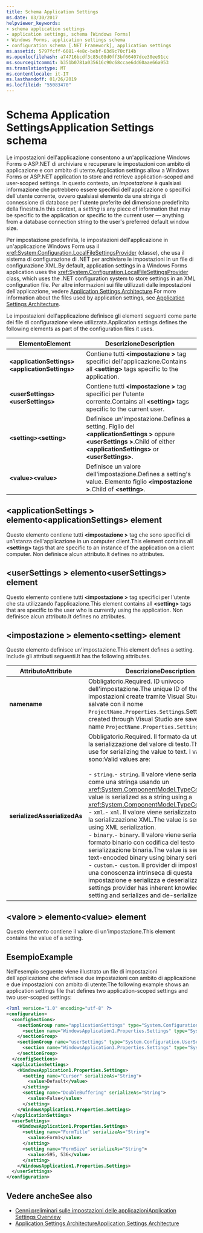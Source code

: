 ```yaml
---
title: Schema Application Settings
ms.date: 03/30/2017
helpviewer_keywords:
- schema application settings
- application settings, schema [Windows Forms]
- Windows Forms, application settings schema
- configuration schema [.NET Framework], application settings
ms.assetid: 5797fcff-6081-4e8c-bebf-63d9c70cf14b
ms.openlocfilehash: a74716bcdf3c85c08d0ff3bf66407dce30ee91cc
ms.sourcegitcommit: b351b0781a035616c90c68ccae6dd60aae66a953
ms.translationtype: MT
ms.contentlocale: it-IT
ms.lasthandoff: 01/26/2019
ms.locfileid: "55083470"
---
```

# <a name="application-settings-schema"></a><span data-ttu-id="3af9b-102">Schema Application Settings</span><span class="sxs-lookup"><span data-stu-id="3af9b-102">Application Settings schema</span></span>

<span data-ttu-id="3af9b-103">Le impostazioni dell'applicazione consentono a un'applicazione Windows Forms o ASP.NET di archiviare e recuperare le impostazioni con ambito di applicazione e con ambito di utente.</span><span class="sxs-lookup"><span data-stu-id="3af9b-103">Application settings allow a Windows Forms or ASP.NET application to store and retrieve application-scoped and user-scoped settings.</span></span> <span data-ttu-id="3af9b-104">In questo contesto, un *impostazione* è qualsiasi informazione che potrebbero essere specifici dell'applicazione o specifici dell'utente corrente, ovvero qualsiasi elemento da una stringa di connessione di database per l'utente preferite del dimensione predefinita della finestra.</span><span class="sxs-lookup"><span data-stu-id="3af9b-104">In this context, a *setting* is any piece of information that may be specific to the application or specific to the current user — anything from a database connection string to the user's preferred default window size.</span></span>

<span data-ttu-id="3af9b-105">Per impostazione predefinita, le impostazioni dell'applicazione in un'applicazione Windows Form usa il <xref:System.Configuration.LocalFileSettingsProvider> (classe), che usa il sistema di configurazione di .NET per archiviare le impostazioni in un file di configurazione XML.</span><span class="sxs-lookup"><span data-stu-id="3af9b-105">By default, application settings in a Windows Forms application uses the <xref:System.Configuration.LocalFileSettingsProvider> class, which uses the .NET configuration system to store settings in an XML configuration file.</span></span> <span data-ttu-id="3af9b-106">Per altre informazioni sui file utilizzati dalle impostazioni dell'applicazione, vedere [Application Settings Architecture](~/docs/framework/winforms/advanced/application-settings-architecture.md).</span><span class="sxs-lookup"><span data-stu-id="3af9b-106">For more information about the files used by application settings, see [Application Settings Architecture](~/docs/framework/winforms/advanced/application-settings-architecture.md).</span></span>

<span data-ttu-id="3af9b-107">Le impostazioni dell'applicazione definisce gli elementi seguenti come parte dei file di configurazione viene utilizzata.</span><span class="sxs-lookup"><span data-stu-id="3af9b-107">Application settings defines the following elements as part of the configuration files it uses.</span></span>

| <span data-ttu-id="3af9b-108">Elemento</span><span class="sxs-lookup"><span data-stu-id="3af9b-108">Element</span></span>                    | <span data-ttu-id="3af9b-109">Descrizione</span><span class="sxs-lookup"><span data-stu-id="3af9b-109">Description</span></span>                                                                           |
| -------------------------- | ------------------------------------------------------------------------------------- |
| <span data-ttu-id="3af9b-110">**\<applicationSettings>**</span><span class="sxs-lookup"><span data-stu-id="3af9b-110">**\<applicationSettings>**</span></span> | <span data-ttu-id="3af9b-111">Contiene tutti  **\<impostazione >** tag specifici dell'applicazione.</span><span class="sxs-lookup"><span data-stu-id="3af9b-111">Contains all **\<setting>** tags specific to the application.</span></span>                         |
| <span data-ttu-id="3af9b-112">**\<userSettings>**</span><span class="sxs-lookup"><span data-stu-id="3af9b-112">**\<userSettings>**</span></span>        | <span data-ttu-id="3af9b-113">Contiene tutti  **\<impostazione >** tag specifici per l'utente corrente.</span><span class="sxs-lookup"><span data-stu-id="3af9b-113">Contains all **\<setting>** tags specific to the current user.</span></span>                        |
| <span data-ttu-id="3af9b-114">**\<setting>**</span><span class="sxs-lookup"><span data-stu-id="3af9b-114">**\<setting>**</span></span>             | <span data-ttu-id="3af9b-115">Definisce un'impostazione.</span><span class="sxs-lookup"><span data-stu-id="3af9b-115">Defines a setting.</span></span> <span data-ttu-id="3af9b-116">Figlio del  **\<applicationSettings >** oppure  **\<userSettings >**.</span><span class="sxs-lookup"><span data-stu-id="3af9b-116">Child of either **\<applicationSettings>** or **\<userSettings>**.</span></span> |
| <span data-ttu-id="3af9b-117">**\<value>**</span><span class="sxs-lookup"><span data-stu-id="3af9b-117">**\<value>**</span></span>               | <span data-ttu-id="3af9b-118">Definisce un valore dell'impostazione.</span><span class="sxs-lookup"><span data-stu-id="3af9b-118">Defines a setting's value.</span></span> <span data-ttu-id="3af9b-119">Elemento figlio  **\<impostazione >**.</span><span class="sxs-lookup"><span data-stu-id="3af9b-119">Child of **\<setting>**.</span></span>                                   |

## <a name="applicationsettings-element"></a><span data-ttu-id="3af9b-120">\<applicationSettings > elemento</span><span class="sxs-lookup"><span data-stu-id="3af9b-120">\<applicationSettings> element</span></span>

<span data-ttu-id="3af9b-121">Questo elemento contiene tutti  **\<impostazione >** tag che sono specifici di un'istanza dell'applicazione in un computer client.</span><span class="sxs-lookup"><span data-stu-id="3af9b-121">This element contains all **\<setting>** tags that are specific to an instance of the application on a client computer.</span></span> <span data-ttu-id="3af9b-122">Non definisce alcun attributo.</span><span class="sxs-lookup"><span data-stu-id="3af9b-122">It defines no attributes.</span></span>

## <a name="usersettings-element"></a><span data-ttu-id="3af9b-123">\<userSettings > elemento</span><span class="sxs-lookup"><span data-stu-id="3af9b-123">\<userSettings> element</span></span>

<span data-ttu-id="3af9b-124">Questo elemento contiene tutti  **\<impostazione >** tag specifici per l'utente che sta utilizzando l'applicazione.</span><span class="sxs-lookup"><span data-stu-id="3af9b-124">This element contains all **\<setting>** tags that are specific to the user who is currently using the application.</span></span> <span data-ttu-id="3af9b-125">Non definisce alcun attributo.</span><span class="sxs-lookup"><span data-stu-id="3af9b-125">It defines no attributes.</span></span>

## <a name="setting-element"></a><span data-ttu-id="3af9b-126">\<impostazione > elemento</span><span class="sxs-lookup"><span data-stu-id="3af9b-126">\<setting> element</span></span>

<span data-ttu-id="3af9b-127">Questo elemento definisce un'impostazione.</span><span class="sxs-lookup"><span data-stu-id="3af9b-127">This element defines a setting.</span></span> <span data-ttu-id="3af9b-128">Include gli attributi seguenti.</span><span class="sxs-lookup"><span data-stu-id="3af9b-128">It has the following attributes.</span></span>

| <span data-ttu-id="3af9b-129">Attributo</span><span class="sxs-lookup"><span data-stu-id="3af9b-129">Attribute</span></span>        | <span data-ttu-id="3af9b-130">Descrizione</span><span class="sxs-lookup"><span data-stu-id="3af9b-130">Description</span></span> |
| ---------------- | ----------- |
| <span data-ttu-id="3af9b-131">**name**</span><span class="sxs-lookup"><span data-stu-id="3af9b-131">**name**</span></span>         | <span data-ttu-id="3af9b-132">Obbligatorio.</span><span class="sxs-lookup"><span data-stu-id="3af9b-132">Required.</span></span> <span data-ttu-id="3af9b-133">ID univoco dell'impostazione.</span><span class="sxs-lookup"><span data-stu-id="3af9b-133">The unique ID of the setting.</span></span> <span data-ttu-id="3af9b-134">Le impostazioni create tramite Visual Studio vengono salvate con il nome `ProjectName.Properties.Settings`.</span><span class="sxs-lookup"><span data-stu-id="3af9b-134">Settings created through Visual Studio are saved with the name `ProjectName.Properties.Settings`.</span></span> |
| <span data-ttu-id="3af9b-135">**serializedAs**</span><span class="sxs-lookup"><span data-stu-id="3af9b-135">**serializedAs**</span></span> | <span data-ttu-id="3af9b-136">Obbligatorio.</span><span class="sxs-lookup"><span data-stu-id="3af9b-136">Required.</span></span> <span data-ttu-id="3af9b-137">Il formato da utilizzare per la serializzazione del valore di testo.</span><span class="sxs-lookup"><span data-stu-id="3af9b-137">The format to use for serializing the value to text.</span></span> <span data-ttu-id="3af9b-138">I valori validi sono:</span><span class="sxs-lookup"><span data-stu-id="3af9b-138">Valid values are:</span></span><br><br><span data-ttu-id="3af9b-139">- `string`.</span><span class="sxs-lookup"><span data-stu-id="3af9b-139">- `string`.</span></span> <span data-ttu-id="3af9b-140">Il valore viene serializzato come una stringa usando un <xref:System.ComponentModel.TypeConverter>.</span><span class="sxs-lookup"><span data-stu-id="3af9b-140">The value is serialized as a string using a <xref:System.ComponentModel.TypeConverter>.</span></span><br><span data-ttu-id="3af9b-141">- `xml`.</span><span class="sxs-lookup"><span data-stu-id="3af9b-141">- `xml`.</span></span> <span data-ttu-id="3af9b-142">Il valore viene serializzato utilizzando la serializzazione XML.</span><span class="sxs-lookup"><span data-stu-id="3af9b-142">The value is serialized using XML serialization.</span></span><br><span data-ttu-id="3af9b-143">- `binary`.</span><span class="sxs-lookup"><span data-stu-id="3af9b-143">- `binary`.</span></span> <span data-ttu-id="3af9b-144">Il valore viene serializzato in formato binario con codifica del testo mediante la serializzazione binaria.</span><span class="sxs-lookup"><span data-stu-id="3af9b-144">The value is serialized as text-encoded binary using binary serialization.</span></span><br /><span data-ttu-id="3af9b-145">- `custom`.</span><span class="sxs-lookup"><span data-stu-id="3af9b-145">- `custom`.</span></span> <span data-ttu-id="3af9b-146">Il provider di impostazioni ha una conoscenza intrinseca di questa impostazione e serializza e deserializza il.</span><span class="sxs-lookup"><span data-stu-id="3af9b-146">The settings provider has inherent knowledge of this setting and serializes and de-serializes it.</span></span> |

## <a name="value-element"></a><span data-ttu-id="3af9b-147">\<valore > elemento</span><span class="sxs-lookup"><span data-stu-id="3af9b-147">\<value> element</span></span>

<span data-ttu-id="3af9b-148">Questo elemento contiene il valore di un'impostazione.</span><span class="sxs-lookup"><span data-stu-id="3af9b-148">This element contains the value of a setting.</span></span>

## <a name="example"></a><span data-ttu-id="3af9b-149">Esempio</span><span class="sxs-lookup"><span data-stu-id="3af9b-149">Example</span></span>

<span data-ttu-id="3af9b-150">Nell'esempio seguente viene illustrato un file di impostazioni dell'applicazione che definisce due impostazioni con ambito di applicazione e due impostazioni con ambito di utente:</span><span class="sxs-lookup"><span data-stu-id="3af9b-150">The following example shows an application settings file that defines two application-scoped settings and two user-scoped settings:</span></span>

```xml
<?xml version="1.0" encoding="utf-8" ?>
<configuration>
  <configSections>
    <sectionGroup name="applicationSettings" type="System.Configuration.ApplicationSettingsGroup, System, Version=2.0.0.0, Culture=neutral, PublicKeyToken=b77a5c561934e089">
      <section name="WindowsApplication1.Properties.Settings" type="System.Configuration.ClientSettingsSection, System, Version=2.0.0.0, Culture=neutral, PublicKeyToken=b77a5c561934e089" />
    </sectionGroup>
    <sectionGroup name="userSettings" type="System.Configuration.UserSettingsGroup, System, Version=2.0.0.0, Culture=neutral, PublicKeyToken=b77a5c561934e089">
      <section name="WindowsApplication1.Properties.Settings" type="System.Configuration.ClientSettingsSection, System, Version=2.0.0.0, Culture=neutral, PublicKeyToken=b77a5c561934e089" allowExeDefinition="MachineToLocalUser" />
    </sectionGroup>
  </configSections>
  <applicationSettings>
    <WindowsApplication1.Properties.Settings>
      <setting name="Cursor" serializeAs="String">
        <value>Default</value>
      </setting>
      <setting name="DoubleBuffering" serializeAs="String">
        <value>False</value>
      </setting>
    </WindowsApplication1.Properties.Settings>
  </applicationSettings>
  <userSettings>
    <WindowsApplication1.Properties.Settings>
      <setting name="FormTitle" serializeAs="String">
        <value>Form1</value>
      </setting>
      <setting name="FormSize" serializeAs="String">
        <value>595, 536</value>
      </setting>
    </WindowsApplication1.Properties.Settings>
  </userSettings>
</configuration>
```

## <a name="see-also"></a><span data-ttu-id="3af9b-151">Vedere anche</span><span class="sxs-lookup"><span data-stu-id="3af9b-151">See also</span></span>

- [<span data-ttu-id="3af9b-152">Cenni preliminari sulle impostazioni delle applicazioni</span><span class="sxs-lookup"><span data-stu-id="3af9b-152">Application Settings Overview</span></span>](~/docs/framework/winforms/advanced/application-settings-overview.md)
- [<span data-ttu-id="3af9b-153">Application Settings Architecture</span><span class="sxs-lookup"><span data-stu-id="3af9b-153">Application Settings Architecture</span></span>](~/docs/framework/winforms/advanced/application-settings-architecture.md)
